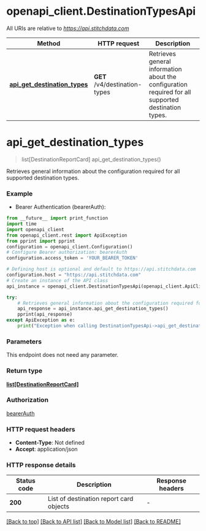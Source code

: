 # openapi_client.DestinationTypesApi

All URIs are relative to *https://api.stitchdata.com*

Method | HTTP request | Description
------------- | ------------- | -------------
[**api_get_destination_types**](DestinationTypesApi.md#api_get_destination_types) | **GET** /v4/destination-types | Retrieves general information about the configuration required for all supported destination types. 


# **api_get_destination_types**
> list[DestinationReportCard] api_get_destination_types()

Retrieves general information about the configuration required for all supported destination types. 

### Example

* Bearer Authentication (bearerAuth):
```python
from __future__ import print_function
import time
import openapi_client
from openapi_client.rest import ApiException
from pprint import pprint
configuration = openapi_client.Configuration()
# Configure Bearer authorization: bearerAuth
configuration.access_token = 'YOUR_BEARER_TOKEN'

# Defining host is optional and default to https://api.stitchdata.com
configuration.host = "https://api.stitchdata.com"
# Create an instance of the API class
api_instance = openapi_client.DestinationTypesApi(openapi_client.ApiClient(configuration))

try:
    # Retrieves general information about the configuration required for all supported destination types. 
    api_response = api_instance.api_get_destination_types()
    pprint(api_response)
except ApiException as e:
    print("Exception when calling DestinationTypesApi->api_get_destination_types: %s\n" % e)
```

### Parameters
This endpoint does not need any parameter.

### Return type

[**list[DestinationReportCard]**](DestinationReportCard.md)

### Authorization

[bearerAuth](../README.md#bearerAuth)

### HTTP request headers

 - **Content-Type**: Not defined
 - **Accept**: application/json

### HTTP response details
| Status code | Description | Response headers |
|-------------|-------------|------------------|
**200** | List of destination report card objects |  -  |

[[Back to top]](#) [[Back to API list]](../README.md#documentation-for-api-endpoints) [[Back to Model list]](../README.md#documentation-for-models) [[Back to README]](../README.md)

